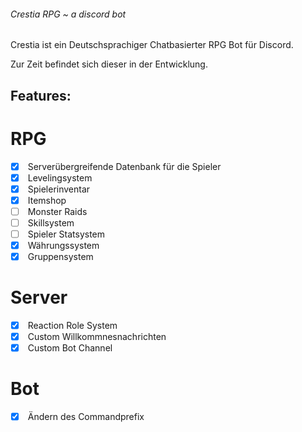 ###### Crestia RPG ~ a discord bot

Crestia ist ein Deutschsprachiger Chatbasierter RPG Bot für Discord.

Zur Zeit befindet sich dieser in der Entwicklung.


## Features:

# RPG
- [x] &nbsp;Serverübergreifende Datenbank für die Spieler
- [x] &nbsp;Levelingsystem
- [x] &nbsp;Spielerinventar
- [x] &nbsp;Itemshop
- [ ] &nbsp;Monster Raids
- [ ] &nbsp;Skillsystem
- [ ] &nbsp;Spieler Statsystem
- [x] &nbsp;Währungssystem
- [x] &nbsp;Gruppensystem

# Server
- [x] &nbsp;Reaction Role System
- [x] &nbsp;Custom Willkommnesnachrichten
- [x] &nbsp;Custom Bot Channel

# Bot
- [x] &nbsp;Ändern des Commandprefix

